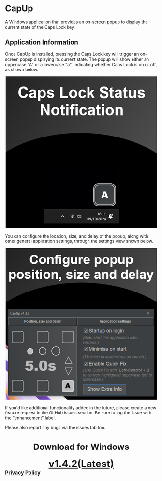 # CapUp

A Windows application that provides an on-screen popup to display the current 
state of the Caps Lock key.

## Application Information

Once CapUp is installed, pressing the Caps Lock key will trigger an 
on-screen popup displaying its current state. The popup will show either an uppercase "A" or a lowercase "a", indicating whether Caps Lock is on or off, as shown below.

<p style="text-align: center;">
  <img src="misc%2Fmicrosoft%2Fscreenshots%2F1_popup_cap_key_state.png" alt="Screenshot 1">
</p>

You can configure the location, size, and delay of the popup, along with other general application settings, through the settings view shown below.

<p style="text-align: center;">
  <img src="misc%2Fmicrosoft%2Fscreenshots%2F2_popup_settings.png" alt="Screenshot 2">
</p>

If you'd like additional functionality added in the future, please create a new 
feature request in the GitHub issues section. Be sure to tag the issue with the "enhancement" label.

Please also report any bugs via the issues tab too.

<div style="text-align: center;">
    <h1>Download for Windows</h1>
    <a style="font-size: 32px; font-weight: bold;" href="https://kyle-bowden.github.io/cap-lock-popup/downloads/v1.4.2/CapUp-1.4.2.msi">
        v1.4.2(Latest)
    </a>
</div>

<div>
    <a style="font-size: 17px; font-weight: bold;" href="https://kyle-bowden.github.io/cap-lock-popup/PRIVACY_POLICY.html">
        Privacy Policy
    </a>
</div>
